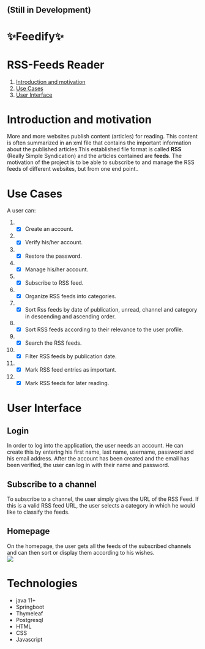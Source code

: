 ## (Still in Development)

# ✨Feedify✨
# RSS-Feeds Reader

1. [Introduction and motivation](#Introduction-and-motivation)
2. [Use Cases](#Use-Cases)
3. [User Interface](#User-Interface)

# Introduction and motivation
More and more websites publish content (articles) for reading. This content is often summarized in an xml file that 
contains the important information about the published articles.This established file format is called **RSS** (Really Simple Syndication)
and the articles contained are **feeds**. 
The motivation of the project is to be able to subscribe to and manage the RSS feeds of different websites, but from one end point..


# Use Cases
A user can:
1. - [x] Create an account.
2. - [x] Verify his/her account.
3. - [x] Restore the password.
4. - [x] Manage his/her account.
5. - [x] Subscribe to RSS feed.
6. - [x] Organize RSS feeds into categories.
7. - [x] Sort Rss feeds by date of publication, unread, channel and category in descending and ascending order.
8. - [x] Sort RSS feeds according to their relevance to the user profile.
9. - [x] Search the RSS feeds.
10. - [x] Filter RSS feeds by publication date.
11. - [x] Mark RSS feed entries as important.
12. - [x] Mark RSS feeds for later reading.

# User Interface
## Login 
In order to log into the application, the user needs an account. He can create this by entering his first name, last name, username, password and his email address.
After the account has been created and the email has been verified, the user can log in with their name and password.

## Subscribe to a channel
To subscribe to a channel, the user simply gives the URL of the RSS Feed. If this is a valid RSS feed URL, 
the user selects a category in which he would like to classify the feeds.

## Homepage
On the homepage, the user gets all the feeds of the subscribed channels and can then sort or display them according to his wishes.
<br />
<a href="https://www.linkpicture.com/view.php?img=LPic60fb279eed6d8495718209"><img src="https://www.linkpicture.com/q/home_15.png" type="image"></a>


# Technologies
- java 11+
- Springboot
- Thymeleaf
- Postgresql
- HTML
- CSS
- Javascript
